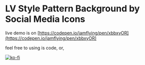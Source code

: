 # LV Style Pattern Background by Social Media Icons

live demo is on [https://codepen.io/jamflying/pen/xbbxyOR](https://codepen.io/jamflying/pen/xbbxyOR)

feel free to using is code, or,

[![ko-fi](https://ko-fi.com/img/githubbutton_sm.svg)](https://ko-fi.com/T6T01D9CDW)

